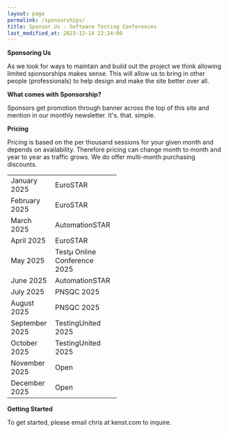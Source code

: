 ```yaml
---
layout: page
permalink: /sponsorships/
title: Sponsor Us - Software Testing Conferences
last_modified_at: 2023-12-14 22:24:00
---
```


**Sponsoring Us**

As we look for ways to maintain and build out the project we think allowing limited sponsorships makes sense. This will
allow us to bring in other people (professionals) to help design and make the site better over all.

**What comes with Sponsorship?**

Sponsors get promotion through banner across the top of this site and mention in our monthly newsletter. It's. that.
simple.

**Pricing**

Pricing is based on the per thousand sessions for your given month and depends on availability. Therefore pricing can
change month to month and year to year as traffic grows. We do offer multi-month purchasing discounts.

<table style="width:50%" align="center">
  <tr>
    <td>January 2025</td>
    <td>EuroSTAR</td>
  </tr>
    <tr>
    <td>February 2025</td>
    <td>EuroSTAR</td>
  </tr>
  <tr>
    <td>March 2025</td>
    <td>AutomationSTAR</td>
  </tr>
  <tr>
    <td>April 2025</td>
    <td>EuroSTAR</td>
  </tr>
  <tr>
    <td>May 2025</td>
    <td>Testμ Online Conference 2025</td>
  </tr>
  <tr>
    <td>June 2025</td>
    <td>AutomationSTAR</td>
  </tr>
  <tr>
    <td>July 2025</td>
    <td>PNSQC 2025</td>
  </tr>
  <tr>
    <td>August 2025</td>
    <td>PNSQC 2025</td>
  </tr>
  <tr>
    <td>September 2025</td>
    <td>TestingUnited 2025</td>
  </tr>
  <tr>
    <td>October 2025</td>
    <td>TestingUnited 2025</td>
  </tr>
  <tr>
    <td>November 2025</td>
    <td>Open</td>
  </tr>
  <tr>
    <td>December 2025</td>
    <td>Open</td>
  </tr>
</table>

**Getting Started**

To get started, please email chris at kenst.com to inquire.
